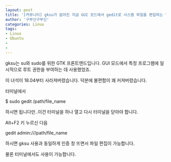 ```yaml
---
layout: post
title: '[커뮤니티] gksu가 없어진 지금 GUI 모드에서 gedit로 시스템 파일을 편집하는 방법'
author: '구부신구부신'
categories: Linux
tags:
- Linux
- Ubuntu
-
-
---
```



<script> location.href='https://cafe.naver.com/develoid/863355' ; </script>

<p>gksu는 su와 sudo를 위한 GTK 프론트엔드입니다. GUI 모드에서 특정 프로그램에 일시적으로 루트 권한을 부여하는 데 사용했었죠.&nbsp;</p>
<p>이 녀석이 18.04부터 사라져버렸습니다. 덕분에 불편함이 꽤 커져버렸습니다.&nbsp;</p>
터미널에서&nbsp;<p>$ sudo gedit /path/file_name</p>
<p>하시면 됩니다만..이건 터미널을 하나 열고 다시 터미널을 닫아야 합니다.&nbsp;</p>
<p>Alt+F2 키 누르신 다음</p>
<p>gedit admin:///path/file_name</p>
<p>하시면 gksu 사용과 동일하게 인증 창 뜨면서 파일 편집이 가능합니다.&nbsp;</p>
<p>물론 터미널에서도 사용이 가능합니다.</p>
